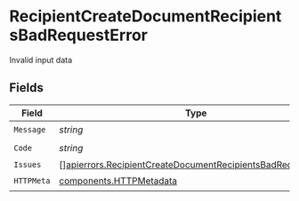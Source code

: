 # RecipientCreateDocumentRecipientsBadRequestError

Invalid input data


## Fields

| Field                                                                                                                                      | Type                                                                                                                                       | Required                                                                                                                                   | Description                                                                                                                                |
| ------------------------------------------------------------------------------------------------------------------------------------------ | ------------------------------------------------------------------------------------------------------------------------------------------ | ------------------------------------------------------------------------------------------------------------------------------------------ | ------------------------------------------------------------------------------------------------------------------------------------------ |
| `Message`                                                                                                                                  | *string*                                                                                                                                   | :heavy_check_mark:                                                                                                                         | N/A                                                                                                                                        |
| `Code`                                                                                                                                     | *string*                                                                                                                                   | :heavy_check_mark:                                                                                                                         | N/A                                                                                                                                        |
| `Issues`                                                                                                                                   | [][apierrors.RecipientCreateDocumentRecipientsBadRequestIssue](../../models/apierrors/recipientcreatedocumentrecipientsbadrequestissue.md) | :heavy_minus_sign:                                                                                                                         | N/A                                                                                                                                        |
| `HTTPMeta`                                                                                                                                 | [components.HTTPMetadata](../../models/components/httpmetadata.md)                                                                         | :heavy_check_mark:                                                                                                                         | N/A                                                                                                                                        |